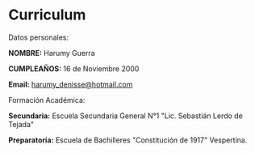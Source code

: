# Curriculum
 
Datos personales:

  **NOMBRE:** Harumy Guerra
  
  **CUMPLEAÑOS:** 16 de Noviembre 2000
  
  **Email:** harumy_denisse@hotmail.com
  
Formación Académica:

  **Secundaria:** Escuela Secundaria General N°1 "Lic. Sebastián Lerdo de Tejada"

  **Preparatoria:** Escuela de Bachilleres "Constitución de 1917" Vespertina.
